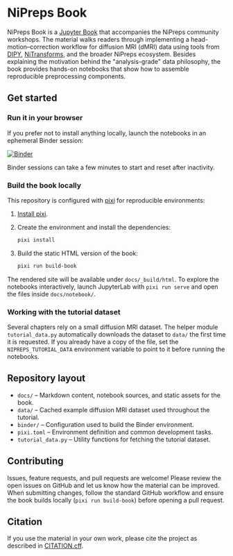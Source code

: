 # NiPreps Book

NiPreps Book is a [Jupyter Book](https://jupyterbook.org) that accompanies the NiPreps
community workshops. The material walks readers through implementing a
head-motion–correction workflow for diffusion MRI (dMRI) data using tools from
[DIPY](https://dipy.org), [NiTransforms](https://nipy.org/nitransforms), and the
broader NiPreps ecosystem. Besides explaining the motivation behind the
"analysis-grade" data philosophy, the book provides hands-on notebooks that show
how to assemble reproducible preprocessing components.

## Get started

### Run it in your browser

If you prefer not to install anything locally, launch the notebooks in an
ephemeral Binder session:

[![Binder](https://mybinder.org/badge_logo.svg)](https://mybinder.org/v2/gh/nipreps/nipreps-book/main?urlpath=lab/tree/docs/notebook)

Binder sessions can take a few minutes to start and reset after inactivity.

### Build the book locally

This repository is configured with [pixi](https://prefix.dev/pixi) for
reproducible environments:

1. [Install pixi](https://prefix.dev/docs/pixi/installation).
2. Create the environment and install the dependencies:

   ```bash
   pixi install
   ```
3. Build the static HTML version of the book:

   ```bash
   pixi run build-book
   ```

The rendered site will be available under `docs/_build/html`. To explore the
notebooks interactively, launch JupyterLab with `pixi run serve` and open the
files inside `docs/notebook/`.

### Working with the tutorial dataset

Several chapters rely on a small diffusion MRI dataset. The helper module
`tutorial_data.py` automatically downloads the dataset to `data/` the first time
it is requested. If you already have a copy of the file, set the
`NIPREPS_TUTORIAL_DATA` environment variable to point to it before running the
notebooks.

## Repository layout

- `docs/` – Markdown content, notebook sources, and static assets for the book.
- `data/` – Cached example diffusion MRI dataset used throughout the tutorial.
- `binder/` – Configuration used to build the Binder environment.
- `pixi.toml` – Environment definition and common development tasks.
- `tutorial_data.py` – Utility functions for fetching the tutorial dataset.

## Contributing

Issues, feature requests, and pull requests are welcome! Please review the
open issues on GitHub and let us know how the material can be improved. When
submitting changes, follow the standard GitHub workflow and ensure the book
builds locally (`pixi run build-book`) before opening a pull request.

## Citation

If you use the material in your own work, please cite the
project as described in [CITATION.cff](CITATION.cff).
